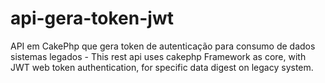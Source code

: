 # api-gera-token-jwt
API em CakePhp que gera token de autenticação para consumo de dados sistemas legados - This rest api uses cakephp Framework as core, with JWT web token authentication, for specific data digest on legacy system. 
